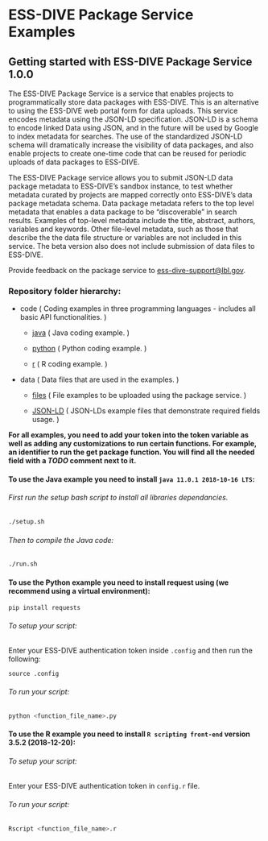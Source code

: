 # ESS-DIVE Package Service Examples
## Getting started with ESS-DIVE Package Service 1.0.0
The ESS-DIVE Package Service is a service that enables projects to programmatically store data packages with ESS-DIVE. This is an alternative to using the ESS-DIVE web portal form for data uploads. This service encodes metadata using the JSON-LD specification. JSON-LD is a schema to encode linked Data using JSON, and in the future will be used by Google to index metadata for searches. The use of the standardized JSON-LD schema will dramatically increase the visibility of data packages, and also enable projects to create one-time code that can be reused for periodic uploads of data packages to ESS-DIVE.

The ESS-DIVE Package service allows you to submit JSON-LD data package metadata to ESS-DIVE’s sandbox instance, to test whether metadata curated by projects are mapped correctly onto ESS-DIVE’s data package metadata schema.  Data package metadata refers to the top level metadata that enables a data package to be “discoverable” in search results.  Examples of top-level metadata include the title, abstract, authors, variables and keywords. Other file-level metadata, such as those that describe the the data file structure or variables  are not included in this service.  The beta version also does not include submission of data files to ESS-DIVE.

Provide feedback on the package service to ess-dive-support@lbl.gov. 

### Repository folder hierarchy: 

- code                ( Coding examples in three programming languages - includes all basic API functionalities. )

    - [java](https://github.com/ess-dive/essdive-package-service-examples/tree/master/code/java)         ( Java coding example. )

    - [python](https://github.com/ess-dive/essdive-package-service-examples/tree/master/code/python)               ( Python coding example. )

    - [r](https://github.com/ess-dive/essdive-package-service-examples/tree/master/code/r)                     ( R coding example. )

- data               ( Data files that are used in the examples. )

    - [files](https://github.com/ess-dive/essdive-package-service-examples/tree/master/data/files)                     ( File examples to be uploaded using the package service. )

    - [JSON-LD](https://github.com/ess-dive/essdive-package-service-examples/tree/master/data/JSON-LD)             ( JSON-LDs example files that demonstrate required fields usage. )

 **For all examples, you need to add your token into the token variable as well as adding any customizations to run certain functions.  For example, an identifier to run the get package function. You will find all the needed field with a *TODO* comment next to it.**

#### To use the Java example you need to install `java 11.0.1 2018-10-16 LTS`:
  
 ###### First run the setup bash script to install all libraries dependancies.
  
  ```bash
  ./setup.sh
  ```
  
  ###### Then to compile the Java code:
  
  ```bash
  ./run.sh
  ```
  
#### To use the Python example you need to install request using (we recommend using a virtual environment): 

  ```
  pip install requests
  ```
  
 ###### To setup your script: 
  
  Enter your ESS-DIVE authentication token inside `.config` and then run the following:
    
  ```
  source .config
  ```
 ###### To run your script: 

  ```bash
  python <function_file_name>.py
  ```
  
#### To use the R example you need to install `R scripting front-end` version 3.5.2 (2018-12-20):
###### To setup your script: 
  Enter your ESS-DIVE authentication token in `config.r` file.
  
###### To run your script: 

  ```bash
  Rscript <function_file_name>.r
  ```
